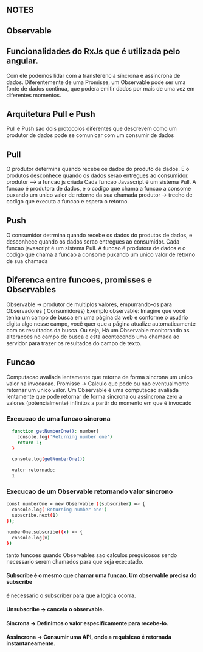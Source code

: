 ## NOTES


## Observable

## Funcionalidades do RxJs que é utilizada pelo angular.
Com ele podemos lidar com a transferencia síncrona e assíncrona de dados.
Diferentemente de uma Promisse, um Observable pode ser uma fonte de dados contínua, que podera emitir dados por mais de uma vez em diferentes momentos. 


## Arquitetura Pull e Push

Pull e Push sao dois protocolos diferentes que descrevem como um produtor de dados pode se comunicar com um consumir de dados 

## Pull
O produtor determina quando recebe os dados do produto de dados. E o produtos desconhece quando os dados serao entregues ao consumidor.
produtor --> a funcao js criada
Cada funcao Javascript é um sistema Pull. A funcao é produtora de dados, e o codigo que chama a funcao a consome puxando um unico valor de retorno da sua chamada
produtor -> trecho de codigo que executa a funcao e espera o retorno. 

## Push
O consumidor detrmina quando recebe os dados do produtos de dados, e desconhece quando os dados serao entregues ao consumidor. 
Cada funcao javascript é um sistema Pull. A funcao é produtora de dados e o codigo que chama a funcao a consome puxando um unico valor de retorno de sua chamada



## Diferenca entre funcoes, promisses e Observables
Observable -> produtor de multiplos valores, empurrando-os para Observadores ( Consumidores)
Exemplo observable:  Imagine que você tenha um campo de busca em uma página da web e conforme o usuário digita algo nesse campo, você quer que a página atualize automaticamente com os resultados da busca. Ou seja, Há um Observable monitorando as alteracoes no campo de busca e esta acontecendo uma chamada ao servidor para trazer os resultados do campo de texto.


## Funcao 
Computacao avaliada lentamente que retorna de forma sincrona um unico valor na invocacao. 
Promisse -> Calculo que pode ou nao eventualmente retornar um unico valor. Um Observable é uma computacao avaliada lentamente que pode retornar de forma sincrona ou assincrona zero a valores (potencialmente) infinitos a partir do momento em que é invocado

### Execucao de uma funcao sincrona
```sh
  function getNumberOne(): number{
    console.log('Returning number one')
    return 1;
  }

  console.log(getNumberOne())

  valor retornado:
  1
```

### Execucao de um Observable retornando valor sincrono

```sh
const numberOne = new Observable ((subscriber) => {
  console.log('Returning number one')
  subscribe.next(1)
});

numberOne.subscribe((x) => {
  console.log(x)
})
```

tanto funcoes quando Observables sao calculos preguicosos sendo necessario serem chamados para que seja executado.
#### Subscribe é o mesmo que chamar uma funcao. Um observable precisa do subscribe

 é necessario o subscriber para que a logica ocorra.
#### Unsubscribe -> cancela o observable.

#### Sincrona -> Definimos o valor especificamente para recebe-lo.
#### Assincrona -> Consumir uma API, onde a requisicao é retornada instantaneamente. 
